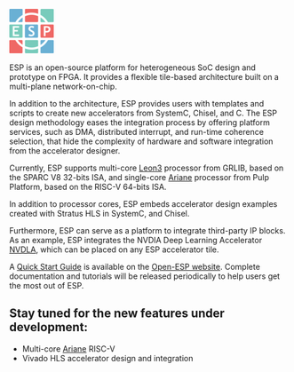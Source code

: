 

![Open-ESP](esp-logo-small.png)

ESP is an open-source platform for heterogeneous SoC design and prototype on
FPGA. It provides a flexible tile-based architecture built on a multi-plane
network-on-chip.

In addition to the architecture, ESP provides users with templates and scripts
to create new accelerators from SystemC, Chisel, and C.
The ESP design methodology eases the integration process by offering platform
services, such as DMA, distributed interrupt, and run-time coherence selection,
that hide the complexity of hardware and software integration from the
accelerator designer.

Currently, ESP supports multi-core [Leon3](https://www.gaisler.com/index.php/downloads/leongrlib) processor from GRLIB, based on the
SPARC V8 32-bits ISA, and single-core [Ariane](https://github.com/pulp-platform/ariane) processor from Pulp Platform,
based on the RISC-V 64-bits ISA.

In addition to processor cores, ESP embeds accelerator design examples created
with Stratus HLS in SystemC, and Chisel.

Furthermore, ESP can serve as a platform to integrate third-party IP blocks.
As an example, ESP integrates the NVDIA Deep Learning Accelerator [NVDLA](http://nvdla.org/),
which can be placed on any ESP accelerator tile.

A [Quick Start Guide](https://www.esp.cs.columbia.edu/docs) is available on the [Open-ESP website](https://www.esp.cs.columbia.edu).
Complete documentation and tutorials will be released periodically to help users
get the most out of ESP.

## Stay tuned for the new features under development:

   - Multi-core [Ariane](https://github.com/pulp-platform/ariane) RISC-V
   - Vivado HLS accelerator design and integration
